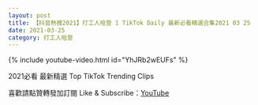 ```yaml
---
layout: post
title: 【抖音熱搜2021】打工人哈登 1 TikTok Daily 最新必看精選合集2021 03 25
date: 2021-03-25
category: 打工人哈登
---
```


{% include youtube-video.html id="YhJRb2wEUFs" %}

2021必看 最新精選 Top TikTok Trending Clips

喜歡請點贊轉發加訂閱 Like & Subscribe：[YouTube](https://www.youtube.com/channel/UCAoR7VcanIPd04uEq_GIylA/videos)

